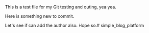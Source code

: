 This is a test file for my Git testing and outing, yea yea. 

Here is something new to commit.

Let's see if can add the author also. Hope so.# simple_blog_platform
